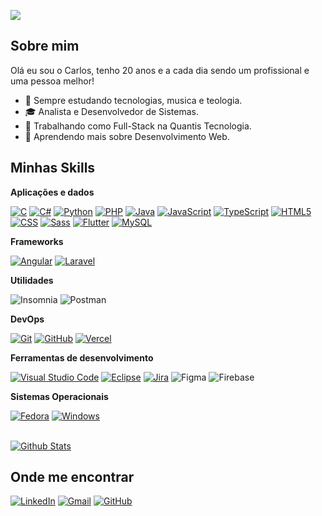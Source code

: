 ![](https://komarev.com/ghpvc/?username=vviniciuss13&color=006bed)

## Sobre mim
Olá eu sou o Carlos, tenho 20 anos e a cada dia sendo um profissional e uma pessoa melhor!
- 🤔 Sempre estudando tecnologias, musica e teologia.
- 🎓 Analista e Desenvolvedor de Sistemas.
- 💼 Trabalhando como Full-Stack na Quantis Tecnologia.
- 🌱 Aprendendo mais sobre Desenvolvimento Web.

## Minhas Skills

**Aplicações e dados**

[![C](https://img.shields.io/badge/C-00599C?logo=c&logoColor=white)](#)
[![C#](https://custom-icon-badges.demolab.com/badge/C%23-%23239120.svg?logo=cshrp&logoColor=white)](#)
[![Python](https://img.shields.io/badge/Python-3776AB?logo=python&logoColor=fff)](#)
[![PHP](https://img.shields.io/badge/php-%23777BB4.svg?&logo=php&logoColor=white)](#)
[![Java](https://img.shields.io/badge/Java-%23ED8B00.svg?logo=openjdk&logoColor=white)](#)
[![JavaScript](https://img.shields.io/badge/JavaScript-F7DF1E?logo=javascript&logoColor=000)](#)
[![TypeScript](https://img.shields.io/badge/TypeScript-3178C6?logo=typescript&logoColor=fff)](#)
[![HTML5](https://img.shields.io/badge/HTML-%23E34F26.svg?logo=html5&logoColor=white)](#)
[![CSS](https://img.shields.io/badge/CSS-1572B6?logo=css3&logoColor=fff)](#)
[![Sass](https://img.shields.io/badge/Sass-C69?logo=sass&logoColor=fff)](#)
[![Flutter](https://img.shields.io/badge/Flutter-02569B?logo=flutter&logoColor=fff)](#)
[![MySQL](https://img.shields.io/badge/MySQL-4479A1?logo=mysql&logoColor=fff)](#)

**Frameworks**

[![Angular](https://img.shields.io/badge/Angular-%23DD0031.svg?logo=angular&logoColor=white)](#)
[![Laravel](https://img.shields.io/badge/Laravel-%23FF2D20.svg?logo=laravel&logoColor=white)](#)

**Utilidades**

![Insomnia](https://img.shields.io/badge/Insomnia-black?style=for-the-badge&logo=insomnia&logoColor=5849BE)
![Postman](https://img.shields.io/badge/Postman-FF6C37?style=for-the-badge&logo=postman&logoColor=white)

**DevOps**

[![Git](https://img.shields.io/badge/Git-F05032?logo=git&logoColor=fff)](#)
[![GitHub](https://img.shields.io/badge/GitHub-%23121011.svg?logo=github&logoColor=white)](#)
[![Vercel](https://img.shields.io/badge/Vercel-%23000000.svg?logo=vercel&logoColor=white)](#)

**Ferramentas de desenvolvimento**

[![Visual Studio Code](https://custom-icon-badges.demolab.com/badge/Visual%20Studio%20Code-0078d7.svg?logo=vsc&logoColor=white)](#)
[![Eclipse](https://img.shields.io/badge/Eclipse-FE7A16.svg?logo=Eclipse&logoColor=white)](#)
[![Jira](https://img.shields.io/badge/Jira-0052CC?logo=jira&logoColor=fff)](#)
![Figma](https://img.shields.io/badge/Figma-F24E1E?logo=figma&logoColor=white)
![Firebase](https://img.shields.io/badge/Firebase-039BE5?logo=Firebase&logoColor=white)

**Sistemas Operacionais**

[![Fedora](https://img.shields.io/badge/Fedora-51A2DA?logo=fedora&logoColor=fff)](#)
[![Windows](https://custom-icon-badges.demolab.com/badge/Windows-0078D6?logo=windows11&logoColor=white)](#)

<br/>

<a href="https://github.com/vviniciuss13" title="Perfil do Vvinicius13">
<img
        src="https://github-readme-stats.vercel.app/api/top-langs/?username=vviniciuss13&theme=dark&hide_border=false&include_all_commits=true&count_private=true&layout=compact&custom_title=Minhas%20Linguagens"
        alt="Github Stats"
  />
</a>

## Onde me encontrar

[![LinkedIn](https://custom-icon-badges.demolab.com/badge/Carlos_Fravolini-0A66C2?logo=linkedin-white&logoColor=fff)](https://www.linkedin.com/in/carlosfravolini/)
[![Gmail](https://img.shields.io/badge/viniciusfravolini@gmail.com-D14836?logo=gmail&logoColor=white)](mailto:viniciusfravolini@gmail.com)
[![GitHub](https://img.shields.io/github/followers/vviniciuss13?label=follow&style=social)](https://github.com/Vviniciuss13/)

